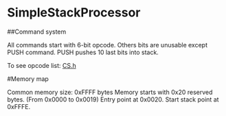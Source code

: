 # SimpleStackProcessor

##Command system

All commands start with 6-bit opcode. Others bits are unusable except PUSH command. PUSH pushes 10 last bits into stack.

To see opcode list: [CS.h](https://github.com/vovayrovsky/SimpleStackProcessor/blob/master/Program/CS.h)

#Memory map

Common memory size: 0xFFFF bytes
Memory starts with 0x20 reserved bytes. (From 0x0000 to 0x0019)
Entry point at 0x0020.
Start stack point at 0xFFFE. 


